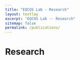 ```yaml
---
title: "EQCOS Lab - Research"
layout: textlay
excerpt: "EQCOS Lab -- Research"
sitemap: false
permalink: /publications/
---
```


# Research



<!-- ![]({{ site.url }}{{ site.baseurl }}/images/respic/SciPost.png){: style="width: 70%; float: center; margin: 0px"} -->


